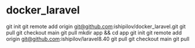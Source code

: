 # docker_laravel

git init
git remote add origin git@github.com:ishipilov/docker_laravel.git
git pull
git checkout main
git pull
mkdir app && cd app
git init
git remote add origin git@github.com:ishipilov/laravel8.40
git pull
git checkout main
git pull
